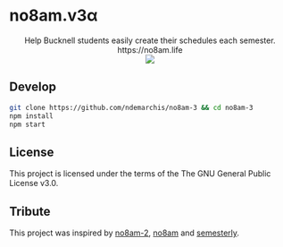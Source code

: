 # no8am.v3α
<p align="center">
  Help Bucknell students easily create their schedules each semester. </br>
  https://no8am.life </br>
  <img src="https://github.com/icewing1996/no8am-2/blob/master/src/screenshot.png">
</p>

## Develop
```bash
git clone https://github.com/ndemarchis/no8am-3 && cd no8am-3
npm install
npm start
```

## License
This project is licensed under the terms of the The GNU General Public License v3.0.

## Tribute
This project was inspired by [no8am-2](https://github.com/icewing1996/no8am-2), [no8am](https://github.com/nowyasimi/no8am) and [semesterly](https://github.com/noahpresler/semesterly).
